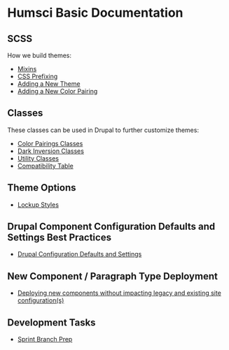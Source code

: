 # Humsci Basic Documentation

## SCSS

How we build themes:

* [Mixins](/docroot/themes/humsci/humsci_basic/docs/mixins.md)
* [CSS Prefixing](/docroot/themes/humsci/humsci_basic/docs/css-prefixing.md)
* [Adding a New Theme](/docroot/themes/humsci/humsci_basic/docs/new-theme.md)
* [Adding a New Color Pairing](/docroot/themes/humsci/humsci_basic/docs/new-color-pairing.md)

## Classes

These classes can be used in Drupal to further customize themes:

* [Color Pairings Classes](/docroot/themes/humsci/humsci_basic/docs/color-pairings.md)
* [Dark Inversion Classes](/docroot/themes/humsci/humsci_basic/docs/dark-inversion.md)
* [Utility Classes](/docroot/themes/humsci/humsci_basic/docs/utility-classes.md)
* [Compatibility Table](/docroot/themes/humsci/humsci_basic/docs/compatibility-table.md)

## Theme Options

* [Lockup Styles](/docroot/themes/humsci/humsci_basic/docs/lockup-styles.md)

## Drupal Component Configuration Defaults and Settings Best Practices

* [Drupal Configuration Defaults and Settings](/docroot/themes/humsci/humsci_basic/docs/drupal-configuration-defaults.md)

## New Component / Paragraph Type Deployment

* [Deploying new components without impacting legacy and existing site configuration(s)](/docroot/themes/humsci/humsci_basic/docs/config-override-deployment.md)

## Development Tasks
* [Sprint Branch Prep](/docroot/themes/humsci/humsci_basic/docs/dev-prep-sprint-branch.md)
